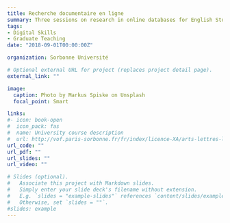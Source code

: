 ```yaml
---
title: Recherche documentaire en ligne
summary: Three sessions on research in online databases for English Studies Masters' students at Sorbonne Université. Taught from 2018-2019 onwards
tags:
- Digital Skills
- Graduate Teaching
date: "2018-09-01T00:00:00Z"

organization: Sorbonne Université

# Optional external URL for project (replaces project detail page).
external_link: ""

image:
  caption: Photo by Markus Spiske on Unsplash
  focal_point: Smart

links:
#- icon: book-open
#  icon_pack: fas
#  name: University course description
#  url: http://vof.paris-sorbonne.fr/fr/index/licence-XA/arts-lettres-langues-ALL/licence-llcer-anglais-LLLCE1L_609/l3-llcer-anglais-L3AN01_19/ue2-culture-des-mondes-anglophone-LU2AN61F/civilisation-britannique-L6ANM2CB.html
url_code: ""
url_pdf: ""
url_slides: ""
url_video: ""

# Slides (optional).
#   Associate this project with Markdown slides.
#   Simply enter your slide deck's filename without extension.
#   E.g. `slides = "example-slides"` references `content/slides/example-slides.md`.
#   Otherwise, set `slides = ""`.
#slides: example
---
```

